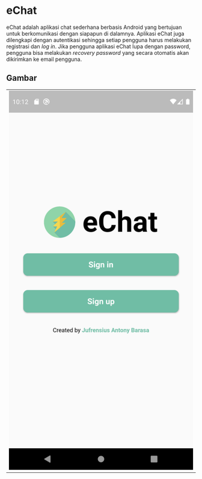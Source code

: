 # eChat

eChat adalah aplikasi chat sederhana berbasis Android yang bertujuan untuk berkomunikasi dengan siapapun di dalamnya. Aplikasi eChat juga dilengkapi dengan autentikasi sehingga setiap pengguna harus melakukan registrasi dan *log in*. Jika pengguna aplikasi eChat lupa dengan password, pengguna bisa melakukan *recovery password* yang secara otomatis akan dikirimkan ke email pengguna.

## Gambar
<table>
  <tr>
    <td><img src="https://raw.githubusercontent.com/Jufrenbarasa/venus/master/screenshoot/Screenshot_1591585938.png"/></td>
<!--     <td><img src="https://raw.githubusercontent.com/Jufrenbarasa/venus/master/screenshoot/Screenshot_1591586052.png"/></td> -->
  </tr>
</table>



